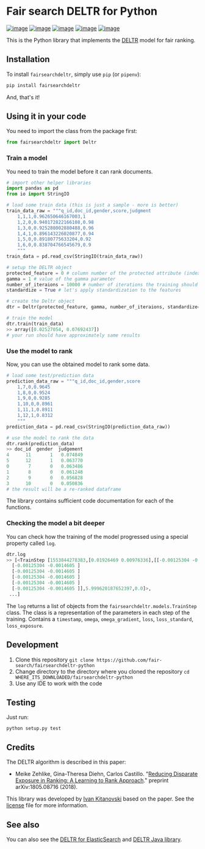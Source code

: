# Fair search DELTR for Python

[![image](https://img.shields.io/pypi/status/fairsearchdeltr.svg)](https://pypi.org/project/fairsearchdeltr/)
[![image](https://img.shields.io/pypi/v/fairsearchdeltr.svg)](https://pypi.org/project/fairsearchdeltr/)
[![image](https://img.shields.io/pypi/pyversions/fairsearchdeltr.svg)](https://pypi.org/project/fairsearchdeltr/)
[![image](https://img.shields.io/pypi/l/fairsearchdeltr.svg)](https://pypi.org/project/fairsearchdeltr/)
[![image](https://img.shields.io/pypi/implementation/fairsearchdeltr.svg)](https://pypi.org/project/fairsearchdeltr/)

This is the Python library that implements the [DELTR](https://arxiv.org/pdf/1805.08716.pdf) model for fair ranking.

## Installation

To install `fairsearchdeltr`, simply use `pip` (or `pipenv`):
```bash
pip install fairsearchdeltr
```
And, that's it!

## Using it in your code

You need to import the class from the package first: 
```python
from fairsearchdeltr import Deltr
```

### Train a model

You need to train the model before it can rank documents.
```python
# import other helper libraries
import pandas as pd
from io import StringIO

# load some train data (this is just a sample - more is better)
train_data_raw = """q_id,doc_id,gender,score,judgment
    1,1,1,0.962650646167003,1
    1,2,0,0.940172822166108,0.98
    1,3,0,0.925288002880488,0.96
    1,4,1,0.896143226020877,0.94
    1,5,0,0.89180775633204,0.92
    1,6,0,0.838704766545679,0.9
    """
train_data = pd.read_csv(StringIO(train_data_raw))

# setup the DELTR object
protected_feature = 0 # column number of the protected attribute (index after query and document id)
gamma = 1 # value of the gamma parameter
number_of_iteraions = 10000 # number of iterations the training should run
standardize = True # let's apply standardization to the features

# create the Deltr object
dtr = Deltr(protected_feature, gamma, number_of_iteraions, standardize=standardize)

# train the model
dtr.train(train_data)
>> array([0.02527054, 0.07692437])
# your run should have approximately same results  
```

### Use the model to rank 

Now, you can use the obtained model to rank some data.
```python
# load some test/prediction data
prediction_data_raw = """q_id,doc_id,gender,score
    1,7,0,0.9645
    1,8,0,0.9524
    1,9,0,0.9285
    1,10,0,0.8961
    1,11,1,0.8911
    1,12,1,0.8312
    """
prediction_data = pd.read_csv(StringIO(prediction_data_raw))

# use the model to rank the data  
dtr.rank(prediction_data)
>> doc_id  gender  judgement
4      11       1   0.074849
5      12       1   0.063770
0       7       0   0.063486
1       8       0   0.061248
2       9       0   0.056828
3      10       0   0.050836
# the result will be a re-ranked dataframe
```
The library contains sufficient code documentation for each of the functions.

### Checking the model a bit deeper

You can check how the training of the model progressed using a special property called `log`.
```python
dtr.log
>> [<TrainStep [1553844278383,[0.01926469 0.00976336],[[-0.00125304 -0.0014605 ]
  [-0.00125304 -0.0014605 ]
  [-0.00125304 -0.0014605 ]
  [-0.00125304 -0.0014605 ]
  [-0.00125304 -0.0014605 ]
  [-0.00125304 -0.0014605 ]],5.999620187652397,0.0]>,
 ...]
```
The `log` returns a list of objects from the `fairsearchdeltr.models.TrainStep` class. The class is a representation of the parameters in each step of the training.
    Contains a `timestamp`, `omega`, `omega_gradient`, `loss`, `loss_standard`, `loss_exposure`.

## Development

1. Clone this repository `git clone https://github.com/fair-search/fairsearchdeltr-python`
2. Change directory to the directory where you cloned the repository `cd WHERE_ITS_DOWNLOADED/fairsearchdeltr-python`
3. Use any IDE to work with the code

## Testing

Just run:
```
python setup.py test 
```

## Credits

The DELTR algorithm is described in this paper:

* Meike Zehlike, Gina-Theresa Diehn, Carlos Castillo. "[Reducing Disparate Exposure in Ranking:
A Learning to Rank Approach](https://doi.org/10.1145/3132847.3132938)." preprint arXiv:1805.08716 (2018).

This library was developed by [Ivan Kitanovski](http://ivankitanovski.com/) based on the paper. See the [license](https://github.com/fair-search/fairsearchdeltr-python/blob/master/LICENSE) file for more information.

## See also

You can also see the [DELTR for ElasticSearch](https://github.com/fair-search/fairsearch-deltr-for-elasticsearch)
 and [DELTR Java library](https://github.com/fair-search/fairsearchdeltr-java).



 
  
